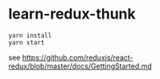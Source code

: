 # learn-redux-thunk

```
yarn install
yarn start
```

see https://github.com/reduxjs/react-redux/blob/master/docs/GettingStarted.md

